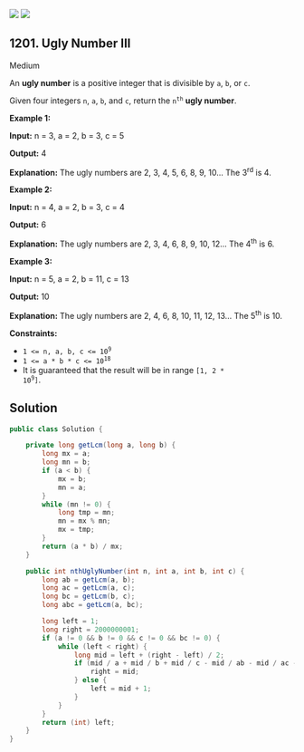 [![](https://img.shields.io/github/stars/javadev/LeetCode-in-Java?label=Stars&style=flat-square)](https://github.com/javadev/LeetCode-in-Java)
[![](https://img.shields.io/github/forks/javadev/LeetCode-in-Java?label=Fork%20me%20on%20GitHub%20&style=flat-square)](https://github.com/javadev/LeetCode-in-Java/fork)

## 1201\. Ugly Number III

Medium

An **ugly number** is a positive integer that is divisible by `a`, `b`, or `c`.

Given four integers `n`, `a`, `b`, and `c`, return the <code>n<sup>th</sup></code> **ugly number**.

**Example 1:**

**Input:** n = 3, a = 2, b = 3, c = 5

**Output:** 4

**Explanation:** The ugly numbers are 2, 3, 4, 5, 6, 8, 9, 10... The 3<sup>rd</sup> is 4.

**Example 2:**

**Input:** n = 4, a = 2, b = 3, c = 4

**Output:** 6

**Explanation:** The ugly numbers are 2, 3, 4, 6, 8, 9, 10, 12... The 4<sup>th</sup> is 6.

**Example 3:**

**Input:** n = 5, a = 2, b = 11, c = 13

**Output:** 10

**Explanation:** The ugly numbers are 2, 4, 6, 8, 10, 11, 12, 13... The 5<sup>th</sup> is 10.

**Constraints:**

*   <code>1 <= n, a, b, c <= 10<sup>9</sup></code>
*   <code>1 <= a * b * c <= 10<sup>18</sup></code>
*   It is guaranteed that the result will be in range <code>[1, 2 * 10<sup>9</sup>]</code>.

## Solution

```java
public class Solution {

    private long getLcm(long a, long b) {
        long mx = a;
        long mn = b;
        if (a < b) {
            mx = b;
            mn = a;
        }
        while (mn != 0) {
            long tmp = mn;
            mn = mx % mn;
            mx = tmp;
        }
        return (a * b) / mx;
    }

    public int nthUglyNumber(int n, int a, int b, int c) {
        long ab = getLcm(a, b);
        long ac = getLcm(a, c);
        long bc = getLcm(b, c);
        long abc = getLcm(a, bc);

        long left = 1;
        long right = 2000000001;
        if (a != 0 && b != 0 && c != 0 && bc != 0) {
            while (left < right) {
                long mid = left + (right - left) / 2;
                if (mid / a + mid / b + mid / c - mid / ab - mid / ac - mid / bc + mid / abc >= n) {
                    right = mid;
                } else {
                    left = mid + 1;
                }
            }
        }
        return (int) left;
    }
}
```